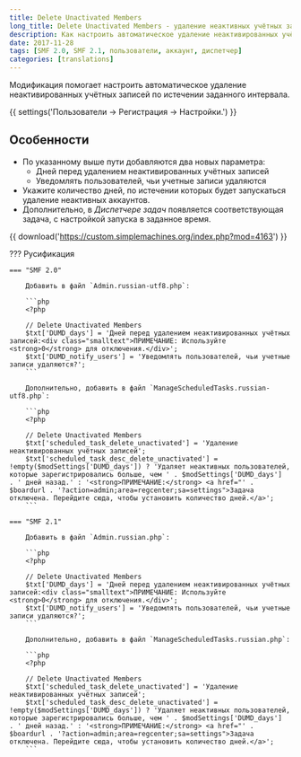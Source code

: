 ```yaml
---
title: Delete Unactivated Members
long_title: Delete Unactivated Members - удаление неактивных учётных записей
description: Как настроить автоматическое удаление неактивированных учётных записей на форуме SMF?
date: 2017-11-28
tags: [SMF 2.0, SMF 2.1, пользователи, аккаунт, диспетчер]
categories: [translations]
---
```


Модификация помогает настроить автоматическое удаление неактивированных учётных записей по истечении заданного интервала.

<!-- more -->

{{ settings('Пользователи → Регистрация → Настройки.') }}

## Особенности

* По указанному выше пути добавляются два новых параметра:
  * Дней перед удалением неактивированных учётных записей
  * Уведомлять пользователей, чьи учетные записи удаляются
* Укажите количество дней, по истечении которых будет запускаться удаление неактивных аккаунтов.
* Дополнительно, в _Диспетчере задач_ появляется соответствующая задача, с настройкой запуска в заданное время.

{{ download('https://custom.simplemachines.org/index.php?mod=4163') }}

??? Русификация

    === "SMF 2.0"

        Добавить в файл `Admin.russian-utf8.php`:

        ```php
        <?php

        // Delete Unactivated Members
        $txt['DUMD_days'] = 'Дней перед удалением неактивированных учётных записей:<div class="smalltext">ПРИМЕЧАНИЕ: Используйте <strong>0</strong> для отключения.</div>';
        $txt['DUMD_notify_users'] = 'Уведомлять пользователей, чьи учетные записи удаляются?';
        ```

        Дополнительно, добавить в файл `ManageScheduledTasks.russian-utf8.php`:

        ```php
        <?php

        // Delete Unactivated Members
        $txt['scheduled_task_delete_unactivated'] = 'Удаление неактивированных учётных записей';
        $txt['scheduled_task_desc_delete_unactivated'] = !empty($modSettings['DUMD_days']) ? 'Удаляет неактивных пользователей, которые зарегистрировались больше, чем ' . $modSettings['DUMD_days']  . ' дней назад.' : '<strong>ПРИМЕЧАНИЕ:</strong> <a href="' . $boardurl . '?action=admin;area=regcenter;sa=settings">Задача отключена. Перейдите сюда, чтобы установить количество дней.</a>';
        ```

    === "SMF 2.1"

        Добавить в файл `Admin.russian.php`:

        ```php
        <?php

        // Delete Unactivated Members
        $txt['DUMD_days'] = 'Дней перед удалением неактивированных учётных записей:<div class="smalltext">ПРИМЕЧАНИЕ: Используйте <strong>0</strong> для отключения.</div>';
        $txt['DUMD_notify_users'] = 'Уведомлять пользователей, чьи учетные записи удаляются?';
        ```

        Дополнительно, добавить в файл `ManageScheduledTasks.russian.php`:

        ```php
        <?php

        // Delete Unactivated Members
        $txt['scheduled_task_delete_unactivated'] = 'Удаление неактивированных учётных записей';
        $txt['scheduled_task_desc_delete_unactivated'] = !empty($modSettings['DUMD_days']) ? 'Удаляет неактивных пользователей, которые зарегистрировались больше, чем ' . $modSettings['DUMD_days']  . ' дней назад.' : '<strong>ПРИМЕЧАНИЕ:</strong> <a href="' . $boardurl . '?action=admin;area=regcenter;sa=settings">Задача отключена. Перейдите сюда, чтобы установить количество дней.</a>';
        ```
